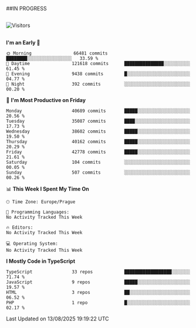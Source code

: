 ##IN PROGRESS
##
![Visitors](https://komarev.com/ghpvc/?username=petrbui&style=for-the-badge&label=Visitors+👀)



##
<!--
[![My GitHub stats](https://github-readme-stats.vercel.app/api?username=petrbui&theme=github_dark)](https://github.com/anuraghazra/github-readme-stats)

[![My wakatime stats](https://github-readme-stats.vercel.app/api/wakatime?username=petrbui&theme=github_dark)](https://github.com/anuraghazra/github-readme-stats)
-->
<!--START_SECTION:waka-->
**I'm an Early 🐤** 

```text
🌞 Morning                66481 commits       ████████░░░░░░░░░░░░░░░░░   33.59 % 
🌆 Daytime                121618 commits      ███████████████░░░░░░░░░░   61.45 % 
🌃 Evening                9438 commits        █░░░░░░░░░░░░░░░░░░░░░░░░   04.77 % 
🌙 Night                  392 commits         ░░░░░░░░░░░░░░░░░░░░░░░░░   00.20 % 
```
📅 **I'm Most Productive on Friday** 

```text
Monday                   40689 commits       █████░░░░░░░░░░░░░░░░░░░░   20.56 % 
Tuesday                  35087 commits       ████░░░░░░░░░░░░░░░░░░░░░   17.73 % 
Wednesday                38602 commits       █████░░░░░░░░░░░░░░░░░░░░   19.50 % 
Thursday                 40162 commits       █████░░░░░░░░░░░░░░░░░░░░   20.29 % 
Friday                   42778 commits       █████░░░░░░░░░░░░░░░░░░░░   21.61 % 
Saturday                 104 commits         ░░░░░░░░░░░░░░░░░░░░░░░░░   00.05 % 
Sunday                   507 commits         ░░░░░░░░░░░░░░░░░░░░░░░░░   00.26 % 
```


📊 **This Week I Spent My Time On** 

```text
🕑︎ Time Zone: Europe/Prague

💬 Programming Languages: 
No Activity Tracked This Week

🔥 Editors: 
No Activity Tracked This Week

💻 Operating System: 
No Activity Tracked This Week
```

**I Mostly Code in TypeScript** 

```text
TypeScript               33 repos            ██████████████████░░░░░░░   71.74 % 
JavaScript               9 repos             █████░░░░░░░░░░░░░░░░░░░░   19.57 % 
HTML                     3 repos             ██░░░░░░░░░░░░░░░░░░░░░░░   06.52 % 
PHP                      1 repo              █░░░░░░░░░░░░░░░░░░░░░░░░   02.17 % 
```




 Last Updated on 13/08/2025 19:19:22 UTC
<!--END_SECTION:waka-->

